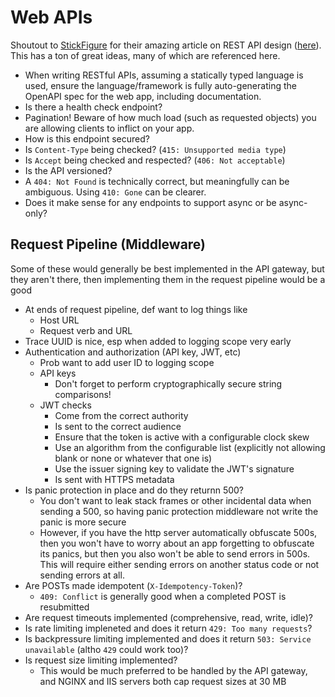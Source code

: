 # Web APIs

Shoutout to [StickFigure](https://github.com/stickfigure) for their amazing
article on REST API design
([here](https://github.com/stickfigure/blog/wiki/How-to-%28and-how-not-to%29-design-REST-APIs)).
This has a ton of great ideas, many of which are referenced here.

- When writing RESTful APIs, assuming a statically typed language is used,
ensure the language/framework is fully auto-generating the OpenAPI spec for the
web app, including documentation.
- Is there a health check endpoint?
- Pagination! Beware of how much load (such as requested objects) you are
allowing clients to inflict on your app.
- How is this endpoint secured?
- Is `Content-Type` being checked? (`415: Unsupported media type`)
- Is `Accept` being checked and respected? (`406: Not acceptable`)
- Is the API versioned?
- A `404: Not Found` is technically correct, but meaningfully can be ambiguous.
Using `410: Gone` can be clearer.
- Does it make sense for any endpoints to support async or be async-only?

## Request Pipeline (Middleware)

Some of these would generally be best implemented in the API gateway, but they
aren't there, then implementing them in the request pipeline would be a good

- At ends of request pipeline, def want to log things like
    - Host URL
    - Request verb and URL
- Trace UUID is nice, esp when added to logging scope very early
- Authentication and authorization (API key, JWT, etc)
    - Prob want to add user ID to logging scope
    - API keys
        - Don't forget to perform cryptographically secure string comparisons!
    - JWT checks
        - Come from the correct authority
        - Is sent to the correct audience
        - Ensure that the token is active with a configurable clock skew
        - Use an algorithm from the configurable list (explicitly not allowing
        blank or none or whatever that one is)
        - Use the issuer signing key to validate the JWT's signature
        - Is sent with HTTPS metadata
- Is panic protection in place and do they returnn 500?
    - You don't want to leak stack frames or other incidental data when sending
      a 500, so having panic protection middleware not write the panic is more
    secure
    - However, if you have the http server automatically obfuscate 500s, then
    you won't have to worry about an app forgetting to obfuscate its panics, but
    then you also won't be able to send errors in 500s. This will require either
    sending errors on another status code or not sending errors at all.
- Are POSTs made idempotent (`X-Idempotency-Token`)?
    - `409: Conflict` is generally good when a completed POST is resubmitted
- Are request timeouts implemented (comprehensive, read, write, idle)?
- Is rate limiting impleneted and does it return `429: Too many requests`?
- Is backpressure limiting implemented and does it return `503: Service
unavailable` (altho `429` could work too)?
- Is request size limiting implemented?
    - This would be much preferred to be handled by the API gateway, and NGINX
    and IIS servers both cap request sizes at 30 MB


